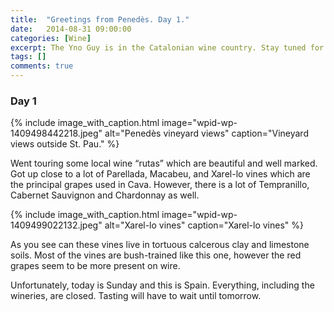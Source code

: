 ```yaml
---
title:  "Greetings from Penedès. Day 1."
date:   2014-08-31 09:00:00
categories: [Wine]
excerpt: The Yno Guy is in the Catalonian wine country. Stay tuned for more photos and tasting notes in the days to come.
tags: []
comments: true
---
```


### Day 1

{% include image_with_caption.html image="wpid-wp-1409498442218.jpeg" alt="Penedès vineyard views" caption="Vineyard views outside St. Pau." %}

Went touring some local wine “rutas” which are beautiful and well marked. Got up close to a lot of Parellada, Macabeu, and Xarel-lo vines which are the principal grapes used in Cava. However, there is a lot of Tempranillo, Cabernet Sauvignon and Chardonnay as well.

{% include image_with_caption.html image="wpid-wp-1409499022132.jpeg" alt="Xarel-lo vines" caption="Xarel-lo vines" %}

As you see can these vines live in tortuous calcerous clay and limestone soils. Most of the vines are bush-trained like this one, however the red grapes seem to be more present on wire.

Unfortunately, today is Sunday and this is Spain. Everything, including the wineries, are closed. Tasting will have to wait until tomorrow.
